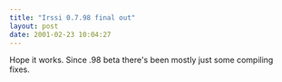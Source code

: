 ```yaml
---
title: "Irssi 0.7.98 final out"
layout: post
date: 2001-02-23 10:04:27
---
```

Hope it works. Since .98 beta there's been mostly just some compiling
fixes.

